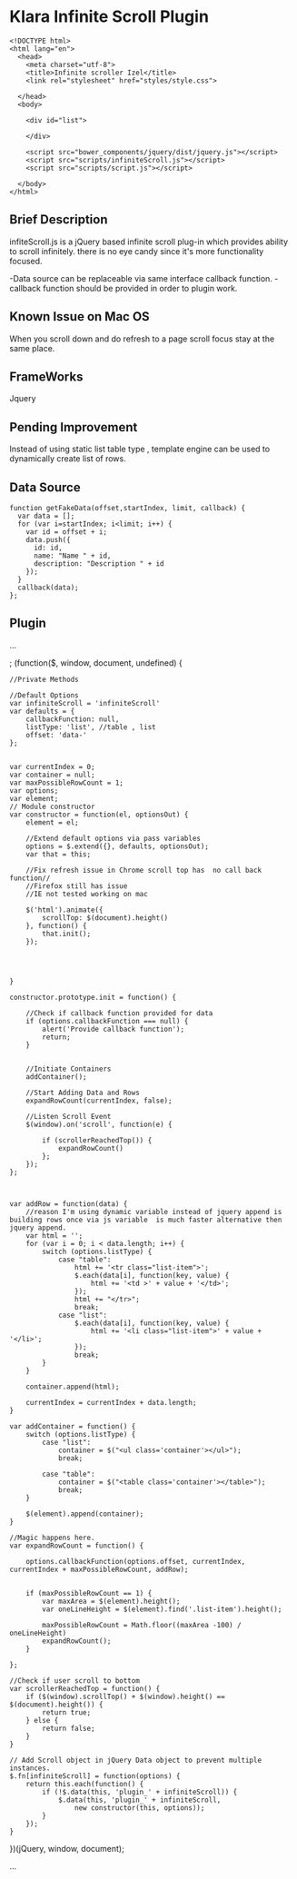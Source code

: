 Klara Infinite Scroll Plugin
=================================
```
<!DOCTYPE html>
<html lang="en">
  <head>
    <meta charset="utf-8">
    <title>Infinite scroller Izel</title>
    <link rel="stylesheet" href="styles/style.css">
    
  </head>
  <body>

    <div id="list">
      
    </div>

    <script src="bower_components/jquery/dist/jquery.js"></script>
    <script src="scripts/infiniteScroll.js"></script>
    <script src="scripts/script.js"></script>
    
  </body>
</html>
```
## Brief Description
infiteScroll.js is a jQuery based infinite scroll plug-in which provides ability to scroll infinitely.
there is no eye candy since it's more functionality focused.

-Data source can be replaceable via same interface callback function.
-callback function should be provided in order to plugin work. 

## Known Issue on Mac OS

When you scroll down and do refresh to a page scroll focus stay at the same place.

## FrameWorks

Jquery 

## Pending Improvement

Instead of using static list table type , template engine can be used to dynamically create list of rows.

## Data Source
```
function getFakeData(offset,startIndex, limit, callback) {
  var data = [];
  for (var i=startIndex; i<limit; i++) {
    var id = offset + i;
    data.push({
      id: id,
      name: "Name " + id,
      description: "Description " + id
    });
  }
  callback(data);
};
```
## Plugin
...

;
(function($, window, document, undefined) {


    //Private Methods

    //Default Options
    var infiniteScroll = 'infiniteScroll'
    var defaults = {
        callbackFunction: null,
        listType: 'list', //table , list
        offset: 'data-'
    };


    var currentIndex = 0;
    var container = null;
    var maxPossibleRowCount = 1;
    var options;
    var element;
    // Module constructor
    var constructor = function(el, optionsOut) {
        element = el;

        //Extend default options via pass variables
        options = $.extend({}, defaults, optionsOut);
        var that = this;

        //Fix refresh issue in Chrome scroll top has  no call back function//
        //Firefox still has issue
        //IE not tested working on mac

        $('html').animate({
            scrollTop: $(document).height()
        }, function() {
            that.init();
        });


     
        
    }

    constructor.prototype.init = function() {

        //Check if callback function provided for data
        if (options.callbackFunction === null) {
            alert('Provide callback function');
            return;
        }


        //Initiate Containers
        addContainer();

        //Start Adding Data and Rows
        expandRowCount(currentIndex, false);

        //Listen Scroll Event
        $(window).on('scroll', function(e) {

            if (scrollerReachedTop()) {
                expandRowCount()
            };
        });
    };



    var addRow = function(data) {
        //reason I'm using dynamic variable instead of jquery append is building rows once via js variable  is much faster alternative then jquery append.
        var html = '';
        for (var i = 0; i < data.length; i++) {
            switch (options.listType) {
                case "table":
                    html += '<tr class="list-item">';
                    $.each(data[i], function(key, value) {
                        html += '<td >' + value + '</td>';
                    });
                    html += "</tr>";
                    break;
                case "list":
                    $.each(data[i], function(key, value) {
                        html += '<li class="list-item">' + value + '</li>';
                    });
                    break;
            }
        }

        container.append(html);

        currentIndex = currentIndex + data.length;
    }

    var addContainer = function() {
        switch (options.listType) {
            case "list":
                container = $("<ul class='container'></ul>");
                break;

            case "table":
                container = $("<table class='container'></table>");
                break;
        }

        $(element).append(container);
    }

    //Magic happens here.
    var expandRowCount = function() {

        options.callbackFunction(options.offset, currentIndex, currentIndex + maxPossibleRowCount, addRow);


        if (maxPossibleRowCount == 1) {
            var maxArea = $(element).height();
            var oneLineHeight = $(element).find('.list-item').height();

            maxPossibleRowCount = Math.floor((maxArea -100) / oneLineHeight)
            expandRowCount();
        }

    };

    //Check if user scroll to bottom    
    var scrollerReachedTop = function() {
        if ($(window).scrollTop() + $(window).height() == $(document).height()) {
            return true;
        } else {
            return false;
        }
    }

    // Add Scroll object in jQuery Data object to prevent multiple instances. 
    $.fn[infiniteScroll] = function(options) {
        return this.each(function() {
            if (!$.data(this, 'plugin_' + infiniteScroll)) {
                $.data(this, 'plugin_' + infiniteScroll,
                    new constructor(this, options));
            }
        });
    }

})(jQuery, window, document);



...


